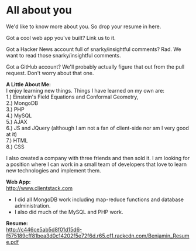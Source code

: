# All about you #

We'd like to know more about you. So drop your resume in here.

Got a cool web app you've built? Link us to it.

Got a Hacker News account full of snarky/insightful comments? Rad. We want to read those snarky/insightful comments.

Got a GitHub account? We'll probably actually figure that out from the pull request. Don't worry about that one.

<b>A Little About Me:</b> <br>
I enjoy learning new things.  Things I have learned on my own are: <br>
1.) Einstein's Field Equations and Conformal Geometry,  <br>
2.) MongoDB <br>
3.) PHP <br>
4.) MySQL <br>
5.) AJAX <br>
6.) JS and JQuery (although I am not a fan of client-side nor am I very good at it) <br>
7.) HTML <br>
8.) CSS

I also created a company with three friends and then sold it.  I am looking for a position where I can work in a
small team of developers that love to learn new technologies and implement them.

<b>Web App:</b> <br>
http://www.clientstack.com
- I did all MongoDB work including map-reduce functions and database administration.  
- I also did much of the MySQL and PHP work.  

<b>Resume:</b> <br>
http://c446ce5ab5d8f01d15d6-f575189cff81bea3d0c14202f5e72f6d.r65.cf1.rackcdn.com/Benjamin_Resume.pdf



